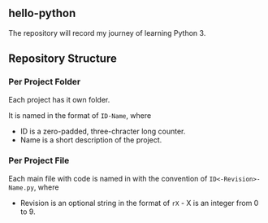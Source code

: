 ## hello-python
The repository will record my journey of learning Python 3.

## Repository Structure
### Per Project Folder
Each project has it own folder.

It is named in the format of `ID-Name`, where

* ID is a zero-padded, three-chracter long counter.
* Name is a short description of the project.

### Per Project File
Each main file with code is named in with the convention of `ID<-Revision>-Name.py`, where

* Revision is an optional string in the format of `rX` - X is an integer from 0 to 9.

